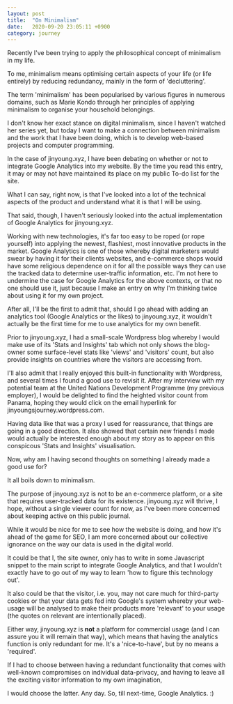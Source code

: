 ```yaml
---
layout: post
title:  "On Minimalism"
date:   2020-09-20 23:05:11 +0900
category: journey
---
```


Recently I've been trying to apply the philosophical concept of minimalism in my life. 

To me, minimalism means optimising certain aspects of your life (or life entirely) by reducing redundancy, mainly in the form of 'decluttering'. 

The term 'minimalism' has been popularised by various figures in numerous domains, such as Marie Kondo through her principles of applying minimalism to organise your household belongings.

I don't know her exact stance on digital minimalism, since I haven't watched her series yet, but today I want to make a connection between minimalism and the work that I have been doing, which is to develop web-based projects and computer programming. 

In the case of jinyoung.xyz, I have been debating on whether or not to integrate Google Analytics into my website. By the time you read this entry, it may or may not have maintained its place on my public To-do list for the site.

What I can say, right now, is that I've looked into a lot of the technical aspects of the product and understand what it is that I will be using. 

That said, though, I haven't seriously looked into the actual implementation of Google Analytics for jinyoung.xyz.

Working with new technologies, it's far too easy to be roped (or rope yourself) into applying the newest, flashiest, most innovative products in the market. Google Analytics is one of those whereby digital marketers would swear by having it for their clients websites, and e-commerce shops would have some religious dependence on it for all the possible ways they can use the tracked data to determine user-traffic information, etc. I'm not here to undermine the case for Google Analytics for the above contexts, or that no one should use it, just because I make an entry on why I'm thinking twice about using it for my own project. 

After all, I'll be the first to admit that, should I go ahead with adding an analytics tool (Google Analytics or the likes) to jinyoung.xyz, it wouldn't actually be the first time for me to use analytics for my own benefit. 

Prior to jinyoung.xyz, I had a small-scale Wordpress blog whereby I would make use of its 'Stats and Insights' tab which not only shows the blog-owner some surface-level stats like 'views' and 'visitors' count, but also provide insights on countries where the visitors are accessing from. 

I'll also admit that I really enjoyed this built-in functionality with Wordpress, and several times I found a good use to revisit it. After my interview with my potential team at the United Nations Development Programme (my previous employer), I would be delighted to find the heighted visitor count from Panama, hoping they would click on the email hyperlink for jinyoungsjourney.wordpress.com. 

Having data like that was a proxy I used for reassurance, that things are going in a good direction. It also showed that certain new friends I made would actually be interested enough about my story as to appear on this conspicous 'Stats and Insights' visualisation. 

Now, why am I having second thoughts on something I already made a good use for? 

It all boils down to minimalism. 

The purpose of jinyoung.xyz is not to be an e-commerce platform, or a site that requires user-tracked data for its existence. jinyoung.xyz will thrive, I hope, without a single viewer count for now, as I've been more concerned about keeping active on this public journal. 

While it would be nice for me to see how the website is doing, and how it's ahead of the game for SEO, I am more concerned about our collective ignorance on the way our data is used in the digital world. 

It could be that I, the site owner, only has to write in some Javascript snippet to the main script to integrate Google Analytics, and that I wouldn't exactly have to go out of my way to learn 'how to figure this technology out'. 

It also could be that the visitor, i.e. you, may not care much for third-party cookies or that your data gets fed into Google's system whereby your web-usage will be analysed to make their products more 'relevant' to your usage (the quotes on relevant are intentionally placed). 

Either way, jinyoung.xyz is **not** a platform for commercial usage (and I can assure you it will remain that way), which means that having the analytics function is only redundant for me. It's a 'nice-to-have', but by no means a 'required'.

If I had to choose between having a redundant functionality that comes with well-known compromises on individual data-privacy, and having to leave all the exciting visitor information to my own imagination,

I would choose the latter. Any day. So, till next-time, Google Analytics. :) 

